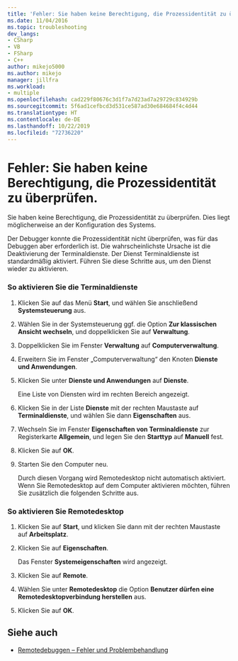 ```yaml
---
title: 'Fehler: Sie haben keine Berechtigung, die Prozessidentität zu überprüfen | Microsoft-Dokumentation'
ms.date: 11/04/2016
ms.topic: troubleshooting
dev_langs:
- CSharp
- VB
- FSharp
- C++
author: mikejo5000
ms.author: mikejo
manager: jillfra
ms.workload:
- multiple
ms.openlocfilehash: cad229f80676c3d1f7a7d23ad7a29729c834929b
ms.sourcegitcommit: 5f6ad1cefbcd3d531ce587ad30e684684f4c4d44
ms.translationtype: HT
ms.contentlocale: de-DE
ms.lasthandoff: 10/22/2019
ms.locfileid: "72736220"
---
```

# <a name="error-you-do-not-have-permission-to-inspect-the-process39s-identity"></a>Fehler: Sie haben keine Berechtigung, die Prozessidentität zu überprüfen.
Sie haben keine Berechtigung, die Prozessidentität zu überprüfen. Dies liegt möglicherweise an der Konfiguration des Systems.

 Der Debugger konnte die Prozessidentität nicht überprüfen, was für das Debuggen aber erforderlich ist. Die wahrscheinlichste Ursache ist die Deaktivierung der Terminaldienste. Der Dienst Terminaldienste ist standardmäßig aktiviert. Führen Sie diese Schritte aus, um den Dienst wieder zu aktivieren.

### <a name="to-enable-terminal-services"></a>So aktivieren Sie die Terminaldienste

1. Klicken Sie auf das Menü **Start**, und wählen Sie anschließend **Systemsteuerung** aus.

2. Wählen Sie in der Systemsteuerung ggf. die Option **Zur klassischen Ansicht wechseln**, und doppelklicken Sie auf **Verwaltung**.

3. Doppelklicken Sie im Fenster **Verwaltung** auf **Computerverwaltung**.

4. Erweitern Sie im Fenster „Computerverwaltung“ den Knoten **Dienste und Anwendungen**.

5. Klicken Sie unter **Dienste und Anwendungen** auf **Dienste**.

     Eine Liste von Diensten wird im rechten Bereich angezeigt.

6. Klicken Sie in der Liste **Dienste** mit der rechten Maustaste auf **Terminaldienste**, und wählen Sie dann **Eigenschaften** aus.

7. Wechseln Sie im Fenster **Eigenschaften von Terminaldienste** zur Registerkarte **Allgemein**, und legen Sie den **Starttyp** auf **Manuell** fest.

8. Klicken Sie auf **OK**.

9. Starten Sie den Computer neu.

     Durch diesen Vorgang wird Remotedesktop nicht automatisch aktiviert. Wenn Sie Remotedesktop auf dem Computer aktivieren möchten, führen Sie zusätzlich die folgenden Schritte aus.

### <a name="to-enable-remote-desktop"></a>So aktivieren Sie Remotedesktop

1. Klicken Sie auf **Start**, und klicken Sie dann mit der rechten Maustaste auf **Arbeitsplatz**.

2. Klicken Sie auf **Eigenschaften**.

     Das Fenster **Systemeigenschaften** wird angezeigt.

3. Klicken Sie auf **Remote**.

4. Wählen Sie unter **Remotedesktop** die Option **Benutzer dürfen eine Remotedesktopverbindung herstellen** aus.

5. Klicken Sie auf **OK**.

## <a name="see-also"></a>Siehe auch
- [Remotedebuggen – Fehler und Problembehandlung](../debugger/remote-debugging-errors-and-troubleshooting.md)